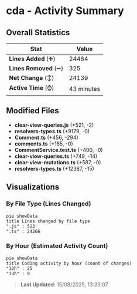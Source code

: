 # cda - Activity Summary 

## Overall Statistics

| Stat                   | Value                                                             |
| ---------------------- | ----------------------------------------------------------------- |
| **Lines Added** (➕)   | 24464                                          |
| **Lines Removed** (➖) | 325                                        |
| **Net Change** (↕)    | 24139                |
| **Active Time** (⌚)   | 43 minutes |


## Modified Files
- **clear-view-queries.js** (+521, -2)
- **resolvers-types.ts** (+9179, -0)
- **Comment.ts** (+456, -294)
- **comments.ts** (+185, -0)
- **CommentService.test.ts** (+400, -0)
- **clear-view-queries.ts** (+749, -14)
- **clear-view-mutations.ts** (+587, -0)
- **resolvers-types.ts** (+12387, -15)

## Visualizations

### By File Type (Lines Changed)

```mermaid
pie showData
title Lines changed by file type
".js" : 523
".ts" : 24266
```

### By Hour (Estimated Activity Count)

```mermaid
pie showData
title Coding activity by hour (count of changes)
"12h" : 25
"13h" : 9
```


> **Last Updated:** 15/08/2025, 13:23:07